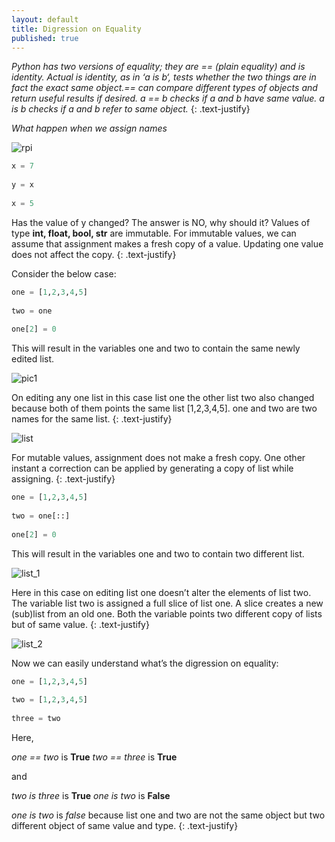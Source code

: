 ```yaml
---
layout: default
title: Digression on Equality
published: true
---
```

_Python has two versions of equality; they are == (plain equality) and is identity. Actual is identity, as in ‘a is b‘, tests whether the two things are in fact the exact same object.== can compare different types of objects and return useful results if desired. a == b checks if a and b have same value. a is b checks if a and b refer to same object._
{: .text-justify}

_What happen when we assign names_


![rpi](https://lh3.googleusercontent.com/q1ab3T3vASE5AUpIoU2Uoiyze_b0uTWxoL21EZvLScHkisy_jmltYYOYgpTqFQodNgk=w2400)
<!--more-->


```python
x = 7
 
y = x
 
x = 5
```


Has the value of y changed? The answer is NO, why should it? Values of type **int, float, bool, str** are immutable. For immutable values, we can assume that assignment makes a fresh copy of a value. Updating one value does not affect the copy.
{: .text-justify}

Consider the below case:

```python
one = [1,2,3,4,5]
 
two = one
 
one[2] = 0
```

This will result in the variables one and two to contain the same newly edited list.


![pic1](https://lh5.googleusercontent.com/JTM8GFS8pSyPr1keHvexgRx2PQS59xjxx12EQUhCWtZA5cE1NG02s0TzMb-jr_BGITQ=w2400)


On editing any one list in this case list one the other list two also changed because both of them points the same list [1,2,3,4,5]. one and two are two names for the same list.
{: .text-justify}


![list](https://lh4.googleusercontent.com/A2xcI_EdL3qkEk7si5HzE1xFjbZsJAHynYVNiwTLuGtLsr-R8zCwfrYjjZhcGznIAvs=w2400)


For mutable values, assignment does not make a fresh copy. One other instant a correction can be applied by generating a copy of list while assigning.
{: .text-justify}


```python
one = [1,2,3,4,5]
 
two = one[::]
 
one[2] = 0
```

This will result in the variables one and two to contain two different list.


![list_1](https://lh5.googleusercontent.com/fp2zcqioMAB-ItAk5ugMQltRyHGIFfSA7z2LEuoyWpiD_yhiQtavcsOiV5ApYXx4mXk=w2400)


Here in this case on editing list one doesn’t alter the elements of list two. The variable list two is assigned a full slice of list one. A slice creates a new (sub)list from an old one. Both the variable points two different copy of lists but of same value.
{: .text-justify}


![list_2](https://lh4.googleusercontent.com/l-atTLsW84zax0Qnmvvz3AE5VaisJJ010NIlN7cZToJVxfGiPNer1BTyXGuPdJ9i_jw=w2400)


Now we can easily understand what’s the digression on equality:


```python
one = [1,2,3,4,5]
 
two = [1,2,3,4,5]
 
three = two
```


Here,

_one == two_  is  **True**
_two == three_  is  **True**

and

_two is three_  is  **True**
_one is two_  is  **False**

_one is two_ is _false_ because list one and two are not the same object but two different object of same value and type.
{: .text-justify}

